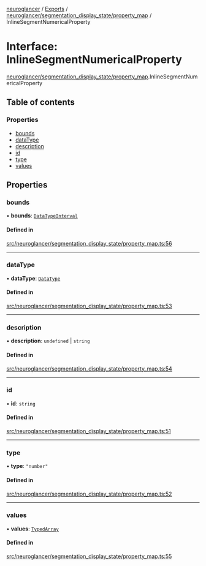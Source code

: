 [neuroglancer](../README.md) / [Exports](../modules.md) / [neuroglancer/segmentation\_display\_state/property\_map](../modules/neuroglancer_segmentation_display_state_property_map.md) / InlineSegmentNumericalProperty

# Interface: InlineSegmentNumericalProperty

[neuroglancer/segmentation_display_state/property_map](../modules/neuroglancer_segmentation_display_state_property_map.md).InlineSegmentNumericalProperty

## Table of contents

### Properties

- [bounds](neuroglancer_segmentation_display_state_property_map.InlineSegmentNumericalProperty.md#bounds)
- [dataType](neuroglancer_segmentation_display_state_property_map.InlineSegmentNumericalProperty.md#datatype)
- [description](neuroglancer_segmentation_display_state_property_map.InlineSegmentNumericalProperty.md#description)
- [id](neuroglancer_segmentation_display_state_property_map.InlineSegmentNumericalProperty.md#id)
- [type](neuroglancer_segmentation_display_state_property_map.InlineSegmentNumericalProperty.md#type)
- [values](neuroglancer_segmentation_display_state_property_map.InlineSegmentNumericalProperty.md#values)

## Properties

### bounds

• **bounds**: [`DataTypeInterval`](../modules/neuroglancer_util_lerp.md#datatypeinterval)

#### Defined in

[src/neuroglancer/segmentation_display_state/property_map.ts:56](https://github.com/ActiveBrainAtlas2/neuroglancer/blob/034b457d/src/neuroglancer/segmentation_display_state/property_map.ts#L56)

___

### dataType

• **dataType**: [`DataType`](../enums/neuroglancer_util_data_type.DataType.md)

#### Defined in

[src/neuroglancer/segmentation_display_state/property_map.ts:53](https://github.com/ActiveBrainAtlas2/neuroglancer/blob/034b457d/src/neuroglancer/segmentation_display_state/property_map.ts#L53)

___

### description

• **description**: `undefined` \| `string`

#### Defined in

[src/neuroglancer/segmentation_display_state/property_map.ts:54](https://github.com/ActiveBrainAtlas2/neuroglancer/blob/034b457d/src/neuroglancer/segmentation_display_state/property_map.ts#L54)

___

### id

• **id**: `string`

#### Defined in

[src/neuroglancer/segmentation_display_state/property_map.ts:51](https://github.com/ActiveBrainAtlas2/neuroglancer/blob/034b457d/src/neuroglancer/segmentation_display_state/property_map.ts#L51)

___

### type

• **type**: ``"number"``

#### Defined in

[src/neuroglancer/segmentation_display_state/property_map.ts:52](https://github.com/ActiveBrainAtlas2/neuroglancer/blob/034b457d/src/neuroglancer/segmentation_display_state/property_map.ts#L52)

___

### values

• **values**: [`TypedArray`](../modules/neuroglancer_util_array.md#typedarray)

#### Defined in

[src/neuroglancer/segmentation_display_state/property_map.ts:55](https://github.com/ActiveBrainAtlas2/neuroglancer/blob/034b457d/src/neuroglancer/segmentation_display_state/property_map.ts#L55)
